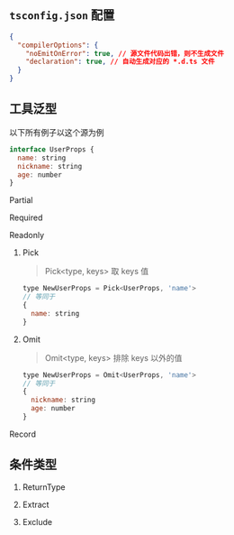 
## `tsconfig.json` 配置

```json
{
  "compilerOptions": {
    "noEmitOnError": true, // 源文件代码出错，则不生成文件
    "declaration": true, // 自动生成对应的 *.d.ts 文件
  }
}
```

## 工具泛型

以下所有例子以这个源为例

```js
interface UserProps {
  name: string
  nickname: string
  age: number
}
```

Partial

Required

Readonly

1. Pick

    > Pick<type, keys> 
    > 取 keys 值

    ```js
    type NewUserProps = Pick<UserProps, 'name'> 
    // 等同于 
    { 
      name: string
    }
    ```
1. Omit 

    > Omit<type, keys>
    > 排除 keys 以外的值

    ```js
    type NewUserProps = Omit<UserProps, 'name'> 
    // 等同于 
    { 
      nickname: string
      age: number 
    }
    ```

Record

## 条件类型

1. ReturnType



1. Extract

1. Exclude

